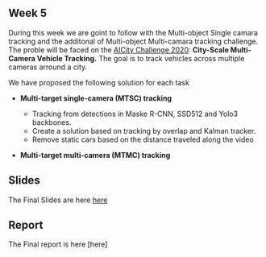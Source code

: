 ## Week 5

During this week we are goint to follow with the Multi-object Single camara tracking and the additonal of Multi-object Multi-camara tracking challenge.
The proble will be faced on the [AICity Challenge 2020](https://www.aicitychallenge.org/): **City-Scale Multi-Camera Vehicle Tracking.**
The goal is to track vehicles across multiple cameras arround a city. 

We have proposed the following solution for each task
* **Multi-target single-camera (MTSC) tracking**
    * Tracking from detections in  Maske R-CNN, SSD512 and Yolo3 backbones.
    * Create a solution based on tracking by overlap and Kalman tracker.
    * Remove static cars based on the distance traveled along the video

* **Multi-target multi-camera (MTMC) tracking**


## Slides

The Final Slides are here [here](https://docs.google.com/presentation/d/1COxV1K5cBSR6HK9wBdCDpgl8XroO2eR8A5PmY2dSccE/edit#slide=id.g23aac86a548_0_33)


## Report
The Final report is here [here]
